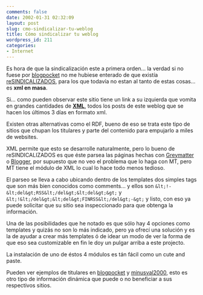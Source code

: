 ```yaml
---
comments: false
date: 2002-01-31 02:32:09
layout: post
slug: cmo-sindicalizar-tu-weblog
title: Cómo sindicalizar tu weblog
wordpress_id: 211
categories:
- Internet
---
```


Es hora de que la sindicalización este a primera orden… la verdad si no fuese por [blogpocket](http://www.blogpocket.com/index.phtml#20020130) no me hubiese enterado de que existía [reSINDICALIZADOS](http://www.codixe.net/~rss/), para los que todavía no estan al tanto de estas cosas… es **xml en masa**.  

  

Si… como pueden observar este sitio tiene un link a su izquierda que vomita en grandes cantidades de [**XML**](/index.xml), todos los posts de este weblog que se hacen los últimos 3 días en formato xml.  

  

Existen otras alternativas como el RDF, bueno de eso se trata este tipo de sitios que chupan los titulares y parte del contenido para empujarlo a miles de websites.  

  

XML permite que esto se desarrolle naturalmente, pero lo bueno de reSINDICALIZADOS es que éste parsea las páginas hechas con [Greymatter](http://www.codixe.net/~rss/greymatter.html) o [Blogger](http://www.codixe.net/~rss/blogger.html), por supuesto que no veo el problema que lo haga con MT, pero MT tiene el módulo de XML lo cual lo hace todo menos tedioso.  

  

El parseo se lleva a cabo ubicando dentro de los templates dos simples tags que son más bien conocidos como comments… y ellos son `&lt;!-&lt;del&gt;RSS&lt;/del&gt;&lt;del&gt;&gt;` y `&lt;!&lt;/del&gt;&lt;del&gt;FINRSS&lt;/del&gt;-&gt;` y listo, con eso ya puede solicitar que su sitio sea inspeccionado para que obtenga la información.  

  

Una de las posibilidades que he notado es que sólo hay 4 opciones como templates y quizás no son lo más indicado, pero ya ofrecí una solución y es la de ayudar a crear más templates ó de idear un modo de ver la forma de que eso sea customizable en fin le doy un pulgar arriba a este projecto.  

  

La instalación de uno de éstos 4 módulos es tán fácil como un cute and paste.  

  

Pueden ver ejemplos de titulares en [blogpocket](http://www.blogpocket.com/) y [minusval2000](http://www.minusval2000.com/bitacora/), esto es otro tipo de información dinámica que puede o no beneficiar a sus respectivos sitios.




 
